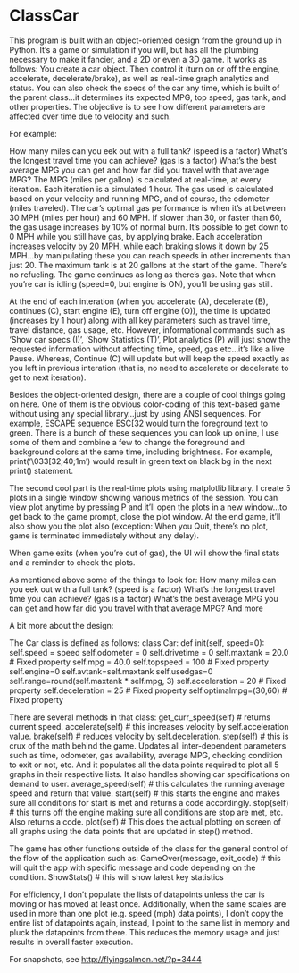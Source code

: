 # ClassCar
This program is built with an object-oriented design from the ground up in Python. It’s a game or simulation if you will, but has all the plumbing necessary to make it fancier, and a 2D or even a 3D game. It works as follows:
You create a car object. Then control it (turn on or off the engine, accelerate, decelerate/brake), as well as real-time graph analytics and status. You can also check the specs of the car any time, which is built of the parent class…it determines its expected MPG, top speed, gas tank, and other properties. The objective is to see how different parameters are affected over time due to velocity and such.

For example:

How many miles can you eek out with a full tank? (speed is a factor)
What’s the longest travel time you can achieve? (gas is a factor)
What’s the best average MPG you can get and how far did you travel with that average MPG?
The MPG (miles per gallon) is calculated at real-time, at every iteration. Each iteration is a simulated 1 hour. The gas used is calculated based on your velocity and running MPG, and of course, the odometer (miles traveled). The car’s optimal gas performance is when it’s at between 30 MPH (miles per hour) and 60 MPH. If slower than 30, or faster than 60, the gas usage increases by 10% of normal burn. It’s possible to get down to 0 MPH while you still have gas, by applying brake. Each acceleration increases velocity by 20 MPH, while each braking slows it down by 25 MPH…by manipulating these you can reach speeds in other increments than just 20. The maximum tank is at 20 gallons at the start of the game. There’s no refueling. The game continues as long as there’s gas. Note that when you’re car is idling (speed=0, but engine is ON), you’ll be using gas still.

At the end of each interation (when you accelerate (A), decelerate (B), continues (C), start engine (E), turn off engine (O)), the time is updated (increases by 1 hour) along with all key parameters such as travel time, travel distance, gas usage, etc. However, informational commands such as ‘Show car specs (I)’, ‘Show Statistics (T)’, Plot analytics (P) will just show the requested information without affecting time, speed, gas etc…it’s like a live Pause. Whereas, Continue (C) will update but will keep the speed exactly as you left in previous interation (that is, no need to accelerate or decelerate to get to next iteration).

Besides the object-oriented design, there are a couple of cool things going on here. One of them is the obvious color-coding of this text-based game without using any special library…just by using ANSI sequences. For example, ESCAPE sequence ESC[32 would turn the foreground text to green. There is a bunch of these sequences you can look up online, I use some of them and combine a few to change the foreground and background colors at the same time, including brightness. For example, print(‘\033[32;40;1m’) would result in green text on black bg in the next print() statement.

The second cool part is the real-time plots using matplotlib library. I create 5 plots in a single window showing various metrics of the session. You can view plot anytime by pressing P and it’ll open the plots in a new window…to get back to the game prompt, close the plot window. At the end game, it’ll also show you the plot also (exception: When you Quit, there’s no plot, game is terminated immediately without any delay).

When game exits (when you’re out of gas), the UI will show the final stats and a reminder to check the plots.

As mentioned above some of the things to look for:
  How many miles can you eek out with a full tank? (speed is a factor)
  What’s the longest travel time you can achieve? (gas is a factor)
  What’s the best average MPG you can get and how far did you travel with that average MPG?
  And more
 
 A bit more about the design:

The Car class is defined as follows:
  class Car:
  def init(self, speed=0):
  self.speed = speed
  self.odometer = 0
  self.drivetime = 0
  self.maxtank = 20.0 # Fixed property
  self.mpg = 40.0
  self.topspeed = 100 # Fixed property
  self.engine=0
  self.avtank=self.maxtank
  self.usedgas=0
  self.range=round(self.maxtank * self.mpg, 3)
  self.acceleration = 20 # Fixed property
  self.deceleration = 25 # Fixed property
  self.optimalmpg=(30,60) # Fixed property

There are several methods in that class:
  get_curr_speed(self) # returns current speed.
  accelerate(self) # this increases velocity by self.acceleration value.
  brake(self) # reduces velocity by self.deceleration.
  step(self) # this is crux of the math behind the game. Updates all inter-dependent parameters such as time, odometer, gas availability, average MPG, checking condition to exit or not, etc. And it populates all the data points required to plot all 5 graphs in their respective lists. It also handles showing car specifications on demand to user.
  average_speed(self) # this calculates the running average speed and return that value.
  start(self) # this starts the engine and makes sure all conditions for start is met and returns a code accordingly.
  stop(self) # this turns off the engine making sure all conditions are stop are met, etc. Also returns a code.
  plot(self) # This does the actual plotting on screen of all graphs using the data points that are updated in step() method.

The game has other functions outside of the class for the general control of the flow of the application such as:
GameOver(message, exit_code) # this will quit the app with specific message and code depending on the condition.
ShowStats() # this will show latest key statistics

For efficiency, I don’t populate the lists of datapoints unless the car is moving or has moved at least once. Additionally, when the same scales are used in more than one plot (e.g. speed (mph) data points), I don’t copy the entire list of datapoints again, instead, I point to the same list in memory and pluck the datapoints from there. This reduces the memory usage and just results in overall faster execution.

For snapshots, see http://flyingsalmon.net/?p=3444
